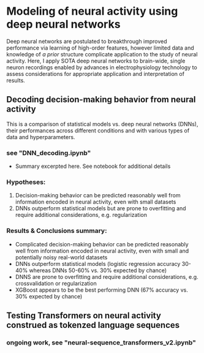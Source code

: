 # Modeling of neural activity using deep neural networks
Deep neural networks are postulated to breakthrough improved performance via learning of high-order features, however limited data and knowledge of _a prior_ structure complicate application to the study of neural activity. Here, I apply SOTA deep neural networks to brain-wide, single neuron recordings enabled by advances in electrophysiology technology to assess considerations for appropriate application and interpretation of results. 

## Decoding decision-making behavior from neural activity

This is a comparison of statistical models vs. deep neural networks (DNNs), their performances across different conditions and with various types of data and hyperparameters.
### see "DNN_decoding.ipynb"
- Summary excerpted here. See notebook for additional details

### Hypotheses:
1. Decision-making behavior can be predicted reasonably well from information encoded in neural activity, even with small datasets
2. DNNs outperform statistical models but are prone to overfitting and require additional considerations, e.g. regularization

### Results & Conclusions summary:
- Complicated decision-making behavior can be predicted reasonably well from information encoded in neural activity, even with small and potentially noisy real-world datasets
- DNNs outperform statistical models (logistic regression accuracy 30-40% whereas DNNs 50-60% vs. 30% expected by chance)
- DNNS are prone to overfitting and require additional considerations, e.g. crossvalidation or regularization
- XGBoost appears to be the best performing DNN (67% accuracy vs. 30% expected by chance)

## Testing Transformers on neural activity construed as tokenzed language sequences
### ongoing work, see "neural-sequence_transformers_v2.ipynb"


